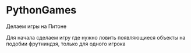 # PythonGames
Делаем игры на Питоне

Для начала сделаем игру где нужно ловить появляющиеся объекты
на подобии фрутниндзя, только для одного игрока
